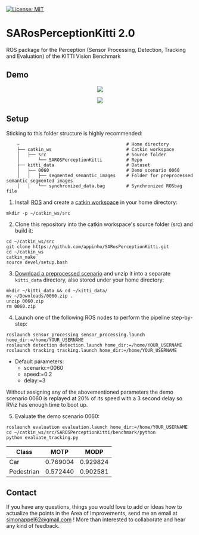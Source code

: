 [![License: MIT](https://img.shields.io/badge/License-MIT-yellow.svg)](https://opensource.org/licenses/MIT)  

SARosPerceptionKitti 2.0
=================
 
ROS package for the Perception (Sensor Processing, Detection, Tracking and Evaluation) of the KITTI Vision Benchmark 

## Demo
<p align="center">
  <img src="./videos/semantic.gif">
</p>

<p align="center">
  <img src="./videos/rviz.gif">
</p>

## Setup

Sticking to this folder structure is highly recommended:  
 
```
    ~                                        # Home directory
    ├── catkin_ws                            # Catkin workspace
    │   ├── src                              # Source folder
    │       └── SAROSPerceptionKitti         # Repo
    ├── kitti_data                           # Dataset
    │   ├── 0060                             # Demo scenario 0060
    │   │   ├── segmented_semantic_images    # Folder for preprocessed semantic segmented images
    │   │   └── synchronized_data.bag        # Synchronized ROSbag file
```

1) Install [ROS](http://wiki.ros.org/Installation/Ubuntu) and create a [catkin workspace](http://wiki.ros.org/catkin/Tutorials/create_a_workspace) in your home directory:  

```
mkdir -p ~/catkin_ws/src
```

2) Clone this repository into the catkin workspace's source folder (src) and build it:  

```
cd ~/catkin_ws/src
git clone https://github.com/appinho/SARosPerceptionKitti.git
cd ~/catkin_ws
catkin_make
source devel/setup.bash
```

3) [Download a preprocessed scenario](https://drive.google.com/drive/folders/1vHpkoC78fPXT64-VFL1H5Mm1bdukK5Qz?usp=sharing) and unzip it into a separate `kitti_data` directory, also stored under your home directory:

```
mkdir ~/kitti_data && cd ~/kitti_data/
mv ~/Downloads/0060.zip .
unzip 0060.zip
rm 0060.zip
```

4) Launch one of the following ROS nodes to perform the pipeline step-by-step:  

```
roslaunch sensor_processing sensor_processing.launch home_dir:=/home/YOUR_USERNAME
roslaunch detection detection.launch home_dir:=/home/YOUR_USERNAME
roslaunch tracking tracking.launch home_dir:=/home/YOUR_USERNAME
```

   * Default parameters:
        * scenario:=0060
        * speed:=0.2   
        * delay:=3  

Without assigning any of the abovementioned parameters the demo scenario 0060 is replayed at 20% of its speed with a 3 second delay so RViz has enough time to boot up.  

5) Evaluate the demo scenario 0060:

```
roslaunch evaluation evaluation.launch home_dir:=/home/YOUR_USERNAME
cd ~/catkin_ws/src/SAROSPerceptionKitti/benchmark/python
python evaluate_tracking.py
```

| Class        |  MOTP   |  MODP   |
| ------------ |:-------:|:-------:|
| Car          | 0.769004| 0.929824|
| Pedestrian   | 0.572440| 0.902581|

## Contact

If you have any questions, things you would love to add or ideas how to actualize the points in the Area of Improvements, send me an email at simonappel62@gmail.com ! More than interested to collaborate and hear any kind of feedback.

<!--

### DIY: Data generation

1) [Install Kitti2Bag](https://github.com/tomas789/kitti2bag)

```
pip install kitti2bag
```

2) Convert scenario `0060` into a ROSbag file:  

    * Download and unzip the `synced+rectified data` file and its `calibration` file from the [KITTI Raw Dataset](http://www.cvlibs.net/datasets/kitti/raw_data.php)
    * Merge both files into one ROSbag file

```
cd ~/kitti_data/
kitti2bag -t 2011_09_26 -r 0060 raw_synced
```

3) Synchronize the sensor data:  

    * The script matches the timestamps of the Velodyne point cloud data with the camara data to perform Sensor Fusion in a synchronized way within the ROS framework 
```
cd ~/catkim_ws/src/ROS_Perception_Kitti_Dataset/pre_processing/
python sync_rosbag.py raw_synced.bag
```

4) Store preprocessed semantic segmentated images:  

    * The camera data is preprocessed within a Deep Neural Network to create semantic segmentated images. With this step a "real-time" performance on any device (CPU usage) can be guaranteed

```
mkdir ~/kitti_data/0060/segmented_semantic_images/
cd ~/kitti_data/0060/segmented_semantic_images/
```

   * For any other scenario follow this steps: Well pre-trained network with an IOU of 73% can be found here: [Finetuned Google's DeepLab on KITTI Dataset](https://github.com/hiwad-aziz/kitti_deeplab)

### Troubleshooting

* Make sure to close RVIz and restart the ROS launch command if you want to execute the scenario again. Otherwise it seems like the data isn't moving anymore ([see here](https://github.com/appinho/SARosPerceptionKitti/issues/7))
* Semenatic images warning: Go to sensor.cpp line 543 in sensor_processing_lib and hardcode your personal home directory! ([see full discussion here](https://github.com/appinho/SARosPerceptionKitti/issues/10))
* Make sure the scenario is encoded as 4 digit number, like above `0060`
* Make sure the images are encoded as 10 digit numbers starting from `0000000000.png`
* Make sure the resulting semantic segmentated images have the color encoding of the [Cityscape Dataset](https://www.cityscapes-dataset.com/examples/)

### Results

Evaluation results for 7 Scenarios `0011,0013,0014,0018,0056,0059,0060`

| Class        |  MOTP   |  MODP   |
| ------------ |:-------:|:-------:|
| Car          | 0.715273| 0.785403|
| Pedestrian   | 0.581809| 0.988038|

### Area for Improvements

* Friendly solution to not hard code the user's home directory path
* Record walk through video of entire project
* Find a way to run multiple scenarios with one execution
* Improving the Object Detection:  
     * Visualize Detection Grid
     * Incorporate features of the shape of cars
     * Handle false classification within the semantic segmentation
     * Replace MinAreaRect with better fitting of the object's bounding box
     * Integrate view of camera image to better group clusters since point clouds can be spare for far distances
* Improving the Object Tracking:
     * Delete duplicated tracks
     * Soften yaw estimations
* Improve evaluation
     * Write out FP FN
* Try different approaches:
     * Applying the VoxelNet
     
### To Do

* Make smaller gifs
* Double check
  * transformation from camera 02 to velo
  * grid to point cloud has any errors
* Reduce street pavement error prone cells
* Objects to free space or not

## Evaluation for 7 Scenarios 0011,0013,0014,0018,0056,0059,0060

| Class        | MOTA    | MOTP    |  MOTAL  |    MODA |    MODP |
| ------------ |:-------:|:-------:|:-------:|:-------:|:-------:|
| CAR          | 0.250970| 0.715273| 0.274552| 0.274903| 0.785403|
| PEDESTRIAN   |-0.015038| 0.581809|-0.015038|-0.015038| 0.988038|


[157, 154, 280, 306, 378, 1283, 17]
[64, 10, 10, 72, 11, 196, 0]
[39, 75, 120, 39, 33, 569, 0]

[8, 0, 1, 0, 4, 18, 18]
[3, 0, 2, 0, 0, 52, 0]
[172, 0, 63, 0, 25, 177, 46]

## Pipeline

### 1a) Sensor Fusion: Velodyne Point Cloud Processing

* [Ground extraction & Free space estimation](http://wiki.ros.org/but_velodyne_proc)

### 1b) Sensor Fusion: Raw Image Processing

* [Semantic segmentation](https://github.com/martinkersner/train-DeepLab)

### 1c) Sensor Fusion: Mapping Point Cloud and Image

### 2 Detection: DBSCAN Clustering

### 3 Tracking: UKF Tracker


Video image linker example

[![Segmentation illustration](https://img.youtube.com/vi/UXHX9kFGXfg/0.jpg)](https://www.youtube.com/watch?v=UXHX9kFGXfg "Segmentation")


-->
